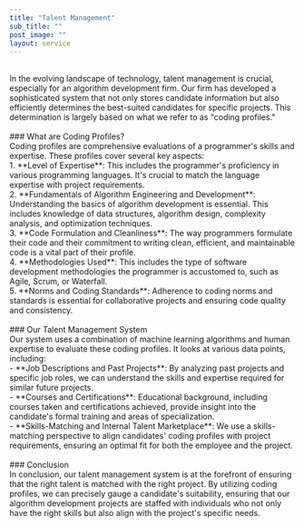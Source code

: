 ```yaml
---
title: "Talent Management"
sub_title: ""
post_image: ""
layout: service
---
```


<br/>
In the evolving landscape of technology, talent management is crucial, especially for an algorithm development firm. Our firm has developed a sophisticated system that not only stores candidate information but also efficiently determines the best-suited candidates for specific projects. This determination is largely based on what we refer to as "coding profiles."
<br/>
<br/>
### What are Coding Profiles?
<br/>
Coding profiles are comprehensive evaluations of a programmer's skills and expertise. These profiles cover several key aspects:
<br/>
1. **Level of Expertise**: This includes the programmer's proficiency in various programming languages. It's crucial to match the language expertise with project requirements.
<br/>
2. **Fundamentals of Algorithm Engineering and Development**: Understanding the basics of algorithm development is essential. This includes knowledge of data structures, algorithm design, complexity analysis, and optimization techniques.
<br/>
3. **Code Formulation and Cleanliness**: The way programmers formulate their code and their commitment to writing clean, efficient, and maintainable code is a vital part of their profile.
<br/>
4. **Methodologies Used**: This includes the type of software development methodologies the programmer is accustomed to, such as Agile, Scrum, or Waterfall.
<br/>
5. **Norms and Coding Standards**: Adherence to coding norms and standards is essential for collaborative projects and ensuring code quality and consistency.
<br/>
<br/>
### Our Talent Management System
<br/>
Our system uses a combination of machine learning algorithms and human expertise to evaluate these coding profiles. It looks at various data points, including:
<br/>
- **Job Descriptions and Past Projects**: By analyzing past projects and specific job roles, we can understand the skills and expertise required for similar future projects.
<br/>
- **Courses and Certifications**: Educational background, including courses taken and certifications achieved, provide insight into the candidate's formal training and areas of specialization.
<br/>
- **Skills-Matching and Internal Talent Marketplace**: We use a skills-matching perspective to align candidates' coding profiles with project requirements, ensuring an optimal fit for both the employee and the project.
<br/>
<br/>
### Conclusion
<br/>
In conclusion, our talent management system is at the forefront of ensuring that the right talent is matched with the right project. By utilizing coding profiles, we can precisely gauge a candidate's suitability, ensuring that our algorithm development projects are staffed with individuals who not only have the right skills but also align with the project's specific needs.
